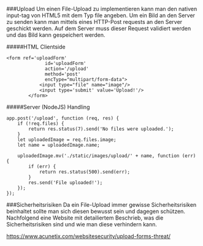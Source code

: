 ###Upload
Um einen File-Upload zu implementieren kann man den nativen input-tag von HTML5 mit dem Typ file angeben. Um ein Bild an den Server zu senden kann man mittels eines HTTP-Post requests an den Server geschickt werden. Auf dem Server muss dieser Request validiert werden und das Bild kann gespeichert werden. 

#####HTML Clientside

```
<form ref='uploadForm'
              id='uploadForm'
              action='/upload'
              method='post'
              encType="multipart/form-data">
            <input type="file" name="image"/>
            <input type='submit' value='Upload!'/>
        </form>
```

#####Server (NodeJS) Handling

```
app.post('/upload', function (req, res) {
    if (!req.files) {
        return res.status(7).send('No files were uploaded.');
    }
    let uploadedImage = req.files.image;
    let name = uploadedImage.name;

    uploadedImage.mv('./static/images/upload/' + name, function (err) {
        if (err) {
            return res.status(500).send(err);
        }
        res.send('File uploaded!');
    });
});
```

###Sicherheitsrisiken
Da ein File-Upload immer gewisse Sicherheitsrisiken beinhaltet sollte man sich diesen bewusst sein und dagegen schützen. Nachfolgend eine Website mit detailiertem Beschrieb, was die Sicherheitsrisiken sind und wie man diese verhindern kann. 

https://www.acunetix.com/websitesecurity/upload-forms-threat/

